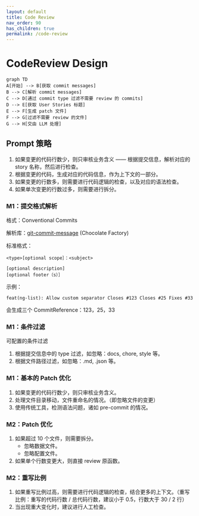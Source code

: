 ```yaml
---
layout: default
title: Code Review
nav_order: 90
has_children: true
permalink: /code-review
---
```


# CodeReview Design

```mermaid
graph TD
A[开始] --> B[获取 commit messages]
B --> C[解析 commit messages]
C --> D[通过 commit type 过滤不需要 review 的 commits]
D --> E[获取 User Stories 标题]
E --> F[生成 patch 文件]
F --> G[过滤不需要 review 的文件]
G --> H[交由 LLM 处理]
```

## Prompt 策略

1. 如果变更的代码行数少，则只审核业务含义 —— 根据提交信息，解析对应的 story 名称，然后进行检查。
2. 根据变更的代码，生成对应的代码信息，作为上下文的一部分。
3. 如果变更的行数多，则需要进行代码逻辑的检查，以及对应的语法检查。
4. 如果单次变更的行数过多，则需要进行拆分。

### M1：提交格式解析

格式：Conventional Commits

解析库：[git-commit-message](https://github.com/unit-mesh/chocolate-factory/tree/master/code-modules/git-commit-message) (Chocolate Factory)

标准格式：

```
<type>[optional scope］：<subject>

[optional description]
[optional footer（s）］
```

示例：

```
feat(ng-list): Allow custom separator Closes #123 Closes #25 Fixes #33
```

会生成三个 CommitReference：123，25，33

### M1：条件过滤

可配置的条件过滤

1. 根据提交信息中的 type 过滤，如忽略：docs, chore, style 等。
2. 根据文件路径过滤，如忽略：.md, .json 等。

### M1：基本的 Patch 优化

1. 如果变更的代码行数少，则只审核业务含义。
2. 处理文件目录移动，文件重命名的情况。（即忽略文件的变更）
3. 使用传统工具，检测语法问题，诸如 pre-commit 的情况。

### M2：Patch 优化

1. 如果超过 10 个文件，则需要拆分。
    - 忽略数据文件。
    - 忽略配置文件。
2. 如果单个行数变更大，则直接 review 原函数。

### M2：重写比例

1. 如果重写比例过高，则需要进行代码逻辑的检查，结合更多的上下文。（重写比例：重写的代码行数 / 总代码行数，建议小于 0.5，行数大于
   30 / 2 行）
2. 当出现重大变化时，建议进行人工检查。
